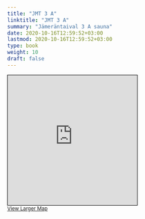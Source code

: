 ```yaml
---
title: "JMT 3 A"
linktitle: "JMT 3 A"
summary: "Jämeräntaival 3 A sauna"
date: 2020-10-16T12:59:52+03:00
lastmod: 2020-10-16T12:59:52+03:00
type: book
weight: 10
draft: false
---
```


<iframe width="300" height="300" frameborder="0" scrolling="no" marginheight="0" marginwidth="0" src="https://www.openstreetmap.org/export/embed.html?bbox=24.833875894546512%2C60.186749085916624%2C24.838355183601383%2C60.1879585719872&amp;layer=mapnik&amp;marker=60.18735383452166%2C24.836115539073944" style="border: 1px solid black"></iframe><br/><small><a href="https://www.openstreetmap.org/?mlat=60.18735&amp;mlon=24.83612#map=19/60.18735/24.83612&amp;layers=N">View Larger Map</a></small>
